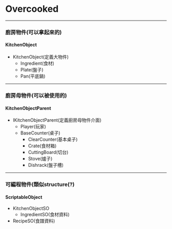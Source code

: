 # Overcooked
---
### 廚房物件(可以拿起來的)
#### KitchenObject 
- KitchenObject(定義大物件)
  - Ingredient(食材)
  - Plate(盤子)
  - Pan(平底鍋)
---
### 廚房母物件(可以被使用的)
#### KitchenObjectParent
- IKitchenObjectParent(定義廚房母物件介面)
  - Player(玩家)
  - BaseCounter(桌子)
    - ClearCounter(基本桌子)
    - Crate(食材箱)
    - CuttingBoard(切台)
    - Stove(爐子)
    - Dishrack(盤子槽)
---
### 可編程物件(類似structure(?)
#### ScriptableObject
- KitchenObjectSO
  - IngredientSO(食材資料)
- RecipeSO(食譜資料)
